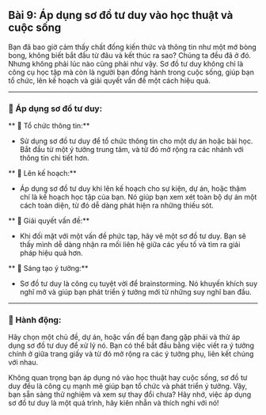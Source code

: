 ## Bài 9: Áp dụng sơ đồ tư duy vào học thuật và cuộc sống

Bạn đã bao giờ cảm thấy chất đống kiến thức và thông tin như một mớ bòng bong, không biết bắt đầu từ đâu và kết thúc ra sao? Chúng ta đều đã ở đó. Nhưng không phải lúc nào cũng phải như vậy. Sơ đồ tư duy không chỉ là công cụ học tập mà còn là người bạn đồng hành trong cuộc sống, giúp bạn tổ chức, lên kế hoạch và giải quyết vấn đề một cách hiệu quả.

---

### 📌 Áp dụng sơ đồ tư duy:

** 🔹 Tổ chức thông tin:**
- Sử dụng sơ đồ tư duy để tổ chức thông tin cho một dự án hoặc bài học. Bắt đầu từ một ý tưởng trung tâm, và từ đó mở rộng ra các nhánh với thông tin chi tiết hơn.

** 🔹 Lên kế hoạch:**
- Áp dụng sơ đồ tư duy khi lên kế hoạch cho sự kiện, dự án, hoặc thậm chí là kế hoạch học tập của bạn. Nó giúp bạn xem xét toàn bộ dự án một cách toàn diện, từ đó dễ dàng phát hiện ra những thiếu sót.

** 🔹 Giải quyết vấn đề:**
- Khi đối mặt với một vấn đề phức tạp, hãy vẽ một sơ đồ tư duy. Bạn sẽ thấy mình dễ dàng nhận ra mối liên hệ giữa các yếu tố và tìm ra giải pháp hiệu quả hơn.

** 🔹 Sáng tạo ý tưởng:**
- Sơ đồ tư duy là công cụ tuyệt vời để brainstorming. Nó khuyến khích suy nghĩ mở và giúp bạn phát triển ý tưởng mới từ những suy nghĩ ban đầu.

---

### 🚀 Hành động:

Hãy chọn một chủ đề, dự án, hoặc vấn đề bạn đang gặp phải và thử áp dụng sơ đồ tư duy để xử lý nó. Bạn có thể bắt đầu bằng việc viết ra ý tưởng chính ở giữa trang giấy và từ đó mở rộng ra các ý tưởng phụ, liên kết chúng với nhau.

Không quan trọng bạn áp dụng nó vào học thuật hay cuộc sống, sơ đồ tư duy đều là công cụ mạnh mẽ giúp bạn tổ chức và phát triển ý tưởng. Vậy, bạn sẵn sàng thử nghiệm và xem sự thay đổi chưa? Hãy nhớ, việc áp dụng sơ đồ tư duy là một quá trình, hãy kiên nhẫn và thích nghi với nó!